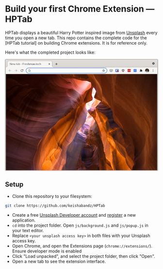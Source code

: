 # Build your first Chrome Extension — HPTab

HPTab displays a beautiful Harry Potter inspired image from [Unsplash](https://unsplash.com) every time you open a new tab. This repo contains the complete code for the [HPTab tutorial] on building Chrome extensions. It is for reference only.

Here's what the completed project looks like:

![demo](https://github.com/keishabandz/HPTab/blob/main/demo.png)

## Setup

- Clone this repository to your filesystem:
```bash
git clone https://github.com/keishabandz/HPTab
```
- Create a free [Unsplash Developer account](https://unsplash.com/documentation#creating-a-developer-account) and [register](https://unsplash.com/documentation#registering-your-application) a new application.
- `cd` into the project folder. Open `js/background.js` and `js/popup.js` in your text editor.
- Replace `<your unsplash access key>` in both files with your Unsplash access key.
- Open Chrome, and open the Extensions page (`chrome://extensions/`). Ensure
developer mode is enabled
- Click "Load unpacked", and select the project folder, then click "Open".
- Open a new tab to see the extension interface.
